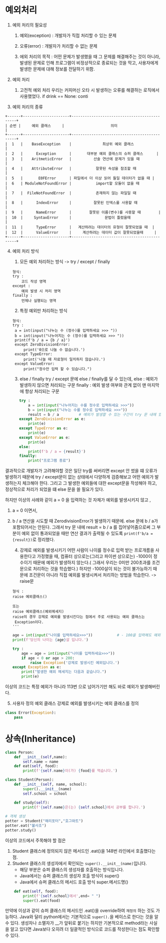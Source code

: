 # 예외처리

1. 예외 처리의 필요성
    1) 예외(exception) : 개발자가 직접 처리할 수 있는 문제
    2) 오류(error) : 개발자가 처리할 수 없는 문제

    3) 에외 처리의 목적 :
        어떤 문제가 발생했을 때 그 문제를 해결해주는 것이 아니라, 발생된 문제로 인해
        프로그램이 비정상적으로 종료되는 것을 막고, 사용자에게 발생한 문제에 대해 정보를 전달하기 위함.

2. 예외 처리
    1) 고전적 예외 처리
    우리는 커피머신 오타 시 발생하는 오류를 해결하는 로직에서 사용했었다.
if drink == None:
    conti
3. 예외 처리의 종류

```
+------+---------------------+---------------------------------------------+
| 순번 |     예외 클래스     |                     의미                    |
+------+---------------------+---------------------------------------------+
|  1   |    BaseException    |              최상위 예외 클래스             |
|  2   |      Exception      |       대부분 예외 클래스의 슈퍼 클래스      |
|  3   |    AritmeticError   |          산술 연산에 문제가 있을 때         |
|  4   |    AttributeError   |           잘못된 속성을 참조할 때           |
|  5   |       E0FError      | 파일에서 더 이상 읽어 들일 데이터가 없을 때 |
|  6   | ModuleNotFoundError |           import할 모듈이 없을 때           |
|  7   |  FileNotFoundError  |           존재하지 않는 파일일 때           |
|  8   |      IndexError     |          잘못된 인덱스를 사용할 때          |
|  9   |      NameError      |        잘못된 이름(변수)를 사용할 때        |
|  10  |     SyntaxError     |               문법이 틀렸을때               |
|  11  |      TypeError      |   계산하려는 데이터의 유형이 잘못되었을 때  |
|  12  |      ValueError     |     계산하려는 데이터 값이 잘못되었을때     |
+------+---------------------+---------------------------------------------+
```
4. 예외 처리 방식
   1. 모든 예외 처리하는 방식 -> try / except / finally
    ```
    형식:
    try :
        코드 작성 영역
    except : 
        예외 발생 시 처리 영역
    finally :
        언제나 실행되는 영역
    ```
   2. 특정 예외만 처리하는 방식
   ```
   형식:
   try :
    a = int(input("나누는 수 (정수)를 입력하세요 >>> "))
    b = int(input("나누어지는 수 (정수)를 입력하세요 >>> "))
    print(f'b / a = {b / a}')
    except ZeroDivisionError:
        print('0으로 나눌 수 없습니다.')
    except TypeError:
        print('나눌 때 자료형이 일치하지 않습니다.')
    except ValueError:
        print("정수만 입력 할 수 있습니다.")
   ```

   3. else / finally
   try / except 문에 else / finally를 달 수 있는데,
   else : 예외가 발생하지 않으면 처리되는 구문
   finally : 예외 발생 여부와 관계 없이 맨 마지막에 항상 처리되는 구문
    ```python
       try :
           a = int(input("나누어지는 수를 정수로 입력하세요 >>>"))
           b = int(input("나누는 수를 정수로 입력하세요 >>>"))
           result = b / a         # 예외가 발생할 수 있는 구간이 try 문 내에 있어야만 한다.
       except ZeroDivisionError as e:
           print(e)
       except TypeError as e:
           print(e)
       except ValueError as e:
           print(e)
       else:
           print(f'b / a = {result}')
       finally:
           print("프로그램 종료")
    ```
결과적으로 개발자가 고려해야할 것은 일단 try를 써버리면 except 안 썼을 떄 오류가 발생하기 때문에 try / except문이 없는 상태에서 다양하게 검증해보고 어떤 예외가 발생하는지 체크해야 한다.
그리고 그 발생한 예외들에 대한 except문을 작성해야 하고, 정상적으로 처리가 되었을 떄 else 문을 쓸 필요가 있다.

하지만 이상의 사례와 같이 a = 0 을 입력하는 것 자체가 예외를 발생시키지 않고 ,
1. a = 0 이면서,
2. b / a 연산을 시도할 때 ZerodivisionError가 발생하기 때문에.
else 문에 b / a가 포함되어서는 안된다.
그래서 try 문 내에 result = b / a 를 집어넣어줌으로써 그 부분이 예외 없이 통과되었을 때만
연산 결과가 출력될 수 있도록 `print(f'b/a = {result})`로 정리했다.   
    
    4. 강제로 예외를 발생시키기
    어떤 사람이 나이를 정수로 입력 받는 프로개름을 사용한다고 가정했을 때,
    컴퓨터 상으로는(그리고 파이썬 상으로는) -1000이 정수이기 때문에 예외가 발생하지 않는다.( 그래서 우리는 0미만 200초과를 조건문으로 처리하는 것을 학습했다.)
    하지만 -1000살이 되는 것이 불가능하기 때문에 조건문이 아니라 직접 예외를 발생시켜서 처리하는 방법을 학습한다. -> raise문
    ```
    형식 :
    raise 예외클래스()
    
    또는
    raise 예외클래스(예외메세지)
    raise의 경우 강제로 예외를 발생시킨다는 점에서 주로 사용되는 예외 클래스는
     Exception이다.
    '''  
   ```
    ```python
    age = int(input("나이를 입력하세요>>>"))           # - 100을 입력해도 예외가 발생되지 않는다.
    print(f'당신의 나이는 {age}살 입니다.')
    
    try :
        age = age = int(input("나이를 입력하세요>>>"))
        if age < 0 or age > 200:
            raise Exception('강제로 발생시킨 예외입니다.')
    except Exception as e:
        print("발생한 예외 메세지는 다음과 같습니다.")
        print(e)
    
    
    ```
이상의 코드는 특정 예외가 아니라 113번 으로 넘어가기만 해도 바로 예외가 발생해버린다.

   5. 사용자 정의 예외 클래스
   강제로 예외를 발생시키는 예외 클래스를 정의
```python
class Error(Exception):
    pass
```


# 상속(Inheritance)
```python
class Person:
    def __init__(self,name):
        self.name = name
    def eat(self, food):
        print(f'{self.name}이(가) {food}를 먹습니다.')

class Student(Person):
    def __init__(self, name, school):
        super().__init__(name)
        self.school = school

    def study(self):
        print(f'{self.name}은(는) {self.school}에서 공부를 합니다.')
        
# 객체 생성
potter = Student("해리포터","호그와트")
potter.eat("불사조")
potter.study()
```
이상의 코드에서 주목해야 할 점은 
1. Student 클래스에 정의되지 않은 메서드인 .eat()을 148번 라인에서 호출했다는 점.
2. Student 클래스의 생성자에서 확인되는 `super().__init__(name)`입니다.
    - 해당 부분은 슈퍼 클래스의 생성자를 호출하는 방식입니다.
    - Java에서는 슈퍼 클래스의 생성자 호출 방식이 super()
    - Java에서 슈퍼 클래스의 메서드 호출 방식 super.메서드명()
```python
    def eat(self, food):
        print(f'{self.school}에서',end= " ")
        super().eat(food)
```
만약에 이상과 같이 슈퍼 클래스의 메서드인 .eat()을 override하여 `재정의` 하는 것도 가능하다.
Java와 달리 python에서는 기본적으로 `super().`을 베이스로 한다는 것을 알 수 있다.
생성자나 소멸자가 __가 앞뒤로 붙기는 하지만 기본적으로 method라는 사실을 알고 있다면 Java보다 오히려 더 일괄적인 방식으로 코드를
작성한다는 점도 확인할 수 있다.
